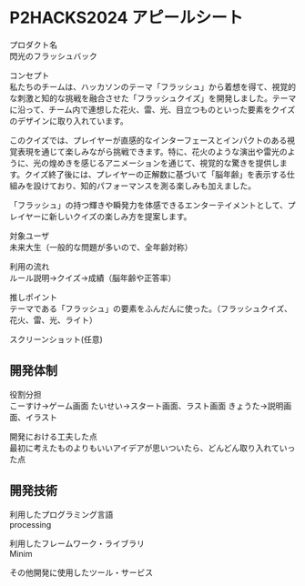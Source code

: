 # P2HACKS2024 アピールシート 

プロダクト名  
閃光のフラッシュバック

コンセプト  
私たちのチームは、ハッカソンのテーマ「フラッシュ」から着想を得て、視覚的な刺激と知的な挑戦を融合させた「フラッシュクイズ」を開発しました。テーマに沿って、チーム内で連想した花火、雷、光、目立つものといった要素をクイズのデザインに取り入れています。

このクイズでは、プレイヤーが直感的なインターフェースとインパクトのある視覚表現を通じて楽しみながら挑戦できます。特に、花火のような演出や雷光のように、光の煌めきを感じるアニメーションを通じて、視覚的な驚きを提供します。クイズ終了後には、プレイヤーの正解数に基づいて「脳年齢」を表示する仕組みを設けており、知的パフォーマンスを測る楽しみも加えました。

「フラッシュ」の持つ輝きや瞬発力を体感できるエンターテイメントとして、プレイヤーに新しいクイズの楽しみ方を提案します。

対象ユーザ  
未来大生（一般的な問題が多いので、全年齢対称）

利用の流れ  
ルール説明→クイズ→成績（脳年齢や正答率）

推しポイント  
テーマである「フラッシュ」の要素をふんだんに使った。（フラッシュクイズ、花火、雷、光、ライト）

スクリーンショット(任意)  

## 開発体制  

役割分担  
こーすけ→ゲーム画面
たいせい→スタート画面、ラスト画面
きょうた→説明画面、イラスト

開発における工夫した点  
最初に考えたものよりもいいアイデアが思いついたら、どんどん取り入れていった点

## 開発技術 

利用したプログラミング言語  
processing

利用したフレームワーク・ライブラリ  
Minim

その他開発に使用したツール・サービス

